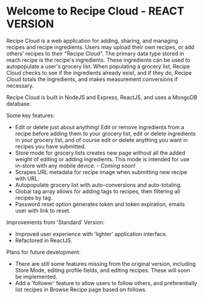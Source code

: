 <h1>Welcome to Recipe Cloud - <strong>REACT VERSION</strong></h1>

Recipe Cloud is a web application for adding, sharing, and managing recipes and recipe ingredients. Users may upload their own recipes,
or add others' recipes to their "Recipe Cloud". The primary data type stored in reach recipe is the recipe's ingredients. These ingredients
can be used to autopopulate a user's grocery list. When populating a grocery list, Recipe Cloud checks to see if the ingredients already exist, and
if they do, Recipe Cloud totals the ingredients, and makes measurement conversions if necessary.

Recipe Cloud is built in NodeJS and Express, ReactJS, and uses a MongoDB database.

Some key features:
<ul>
  <li>Edit or delete just about anything! Edit or remove ingredients from a recipe before adding them to your grocery list, edit or delete ingredients in your grocery list, and of course edit or delete anything you want in recipes you have submitted.</li>
  <li>Store mode for grocery lists creates new page without all the added weight of editing or adding ingredients. This mode is intended for use in-store with any mobile device. - <em>Coming soon!</em></li>
  <li>Scrapes URL metadata for recipe image when submitting new recipe with URL.</li>
  <li>Autopopulate grocery list with auto-conversions and auto-totaling.</li>
  <li>Global tag array allows for adding tags to recipes, then filtering all recipes by tag.</li>
  <li>Password reset option generates token and token expiration, emails user with link to reset.</li>
</ul>

Improvements from 'Standard' Version:
<ul>
  <li>Improved user experience with 'lighter' application interface.</li>
  <li>Refactored in ReactJS.</li>
</ul>

Plans for future development:
<ul>
  <li>There are still some features missing from the original version, including Store Mode, editing profile fields, and editing recipes. These will soon be implemented.</li>
  <li>Add a 'follower' feature to allow users to follow others, and preferentially list recipes in Browse Recipe page based on follows.</li>
</ul>
